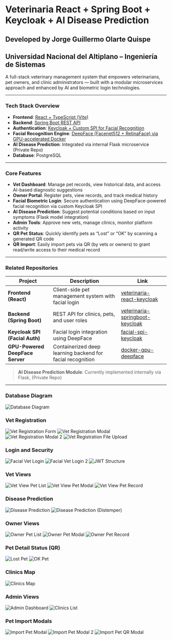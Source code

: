 # Veterinaria React + Spring Boot + Keycloak + AI Disease Prediction

## Developed by Jorge Guillermo Olarte Quispe

## Universidad Nacional del Altiplano – Ingeniería de Sistemas

A full-stack veterinary management system that empowers veterinarians, pet owners, and clinic administrators — built with a modular microservices approach and enhanced by AI and biometric login technologies.

---

### Tech Stack Overview

- **Frontend**: [React + TypeScript (Vite)](https://github.com/ArtStyle19/veterinaria-react-keycloak)
- **Backend**: [Spring Boot REST API](https://github.com/ArtStyle19/veterinaria-springboot-keycloak)
- **Authentication**: [Keycloak + Custom SPI for Facial Recognition](https://github.com/ArtStyle19/facial-spi-keycloak)
- **Facial Recognition Engine**: [DeepFace (Facenet512 + RetinaFace) via GPU-accelerated Docker](https://github.com/ArtStyle19/docker-gpu-deepface)
- **AI Disease Prediction**: Integrated via internal Flask microservice (Private Repo)
- **Database**: PostgreSQL

---

### Core Features

- **Vet Dashboard**: Manage pet records, view historical data, and access AI-based diagnostic suggestions
- **Owner Portal**: Register pets, view records, and track medical history
- **Facial Biometric Login**: Secure authentication using DeepFace-powered facial recognition via custom Keycloak SPI
- **AI Disease Prediction**: Suggest potential conditions based on input symptoms (Flask model integration)
- **Admin Tools**: Approve new vets, manage clinics, monitor platform activity
- **QR Pet Status**: Quickly identify pets as “Lost” or “OK” by scanning a generated QR code
- **QR Import**: Easily import pets via QR (by vets or owners) to grant read/write access to their medical record

---

### Related Repositories

| Project                         | Description                                                | Link                                                                                             |
| ------------------------------- | ---------------------------------------------------------- | ------------------------------------------------------------------------------------------------ |
| **Frontend (React)**            | Client-side pet management system with facial login        | [veterinaria-react-keycloak](https://github.com/ArtStyle19/veterinaria-react-keycloak)           |
| **Backend (Spring Boot)**       | REST API for clinics, pets, and user roles                 | [veterinaria-springboot-keycloak](https://github.com/ArtStyle19/veterinaria-springboot-keycloak) |
| **Keycloak SPI (Facial Auth)**  | Facial login integration using DeepFace                    | [facial-spi-keycloak](https://github.com/ArtStyle19/facial-spi-keycloak)                         |
| **GPU-Powered DeepFace Server** | Containerized deep learning backend for facial recognition | [docker-gpu-deepface](https://github.com/ArtStyle19/docker-gpu-deepface)                         |

> **AI Disease Prediction Module**: Currently implemented internally via Flask, (Private Repo)

---

### Database Diagram

![Database Diagram](readme-images/db_diagram.jpg)

### Vet Registration

![Vet Registration Form](readme-images/vet_registration_modal_form.jpg)
![Vet Registration Modal](readme-images/vet_registration_modal.jpg)
![Vet Registration Modal 2](readme-images/vet_registration_modal2.jpg)
![Vet Registration File Upload](readme-images/vet_registration_modal_file.jpg)

### Login and Security

![Facial Vet Login](readme-images/facial_vet_login.jpg)
![Facial Vet Login 2](readme-images/facial_vet_login2.jpg)
![JWT Structure](readme-images/jwt.jpg)

### Vet Views

![Vet View Pet List](readme-images/vet_view_pet_list.jpg)
![Vet View Pet Modal](readme-images/vet_view_pet_modal.jpg)
![Vet View Pet Record](readme-images/vet_view_pet_record.jpg)

### Disease Prediction

![Disease Prediction](readme-images/vet_view_disease_prediction.jpg)
![Disease Prediction (Distemper)](readme-images/vet_view_disease_prediction_distemper.jpg)

### Owner Views

![Owner Pet List](readme-images/owner_view_pet_list.jpg)
![Owner Pet Modal](readme-images/owner_view_pet_modal.jpg)
![Owner Pet Record](readme-images/owner_view_pet_record.jpg)

### Pet Detail Status (QR)

![Lost Pet](readme-images/lost_pet.jpg)
![OK Pet](readme-images/ok_pet.jpg)

### Clinics Map

![Clinics Map](readme-images/clinics_map.jpg)

### Admin Views

![Admin Dashboard](readme-images/admin_view_dashboard.jpg)
![Clinics List](readme-images/admin_view_clinics_list.jpg)

### Pet Import Modals

![Import Pet Modal](readme-images/import_pet_modal.jpg)
![Import Pet Modal 2](readme-images/import_pet_modal2.jpg)
![Import Pet QR Modal](readme-images/import_pet_modalQR.jpg)
